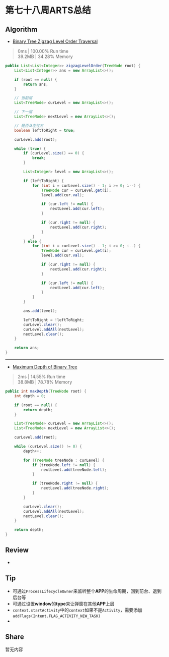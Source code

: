 # 第七十八周ARTS总结
## Algorithm
- [Binary Tree Zigzag Level Order Traversal](https://leetcode.com/problems/binary-tree-zigzag-level-order-traversal/)
> 0ms | 100.00% Run time  
> 39.2MB | 34.28% Memory
```java
public List<List<Integer>> zigzagLevelOrder(TreeNode root) {
    List<List<Integer>> ans = new ArrayList<>();

    if (root == null) {
        return ans;
    }

    // 当前层
    List<TreeNode> curLevel = new ArrayList<>();

    // 下一层
    List<TreeNode> nextLevel = new ArrayList<>();

    // 是否从左往右
    boolean leftToRight = true;

    curLevel.add(root);

    while (true) {
        if (curLevel.size() == 0) {
            break;
        }

        List<Integer> level = new ArrayList<>();

        if (leftToRight) {
            for (int i = curLevel.size() - 1; i >= 0; i--) {
                TreeNode cur = curLevel.get(i);
                level.add(cur.val);

                if (cur.left != null) {
                    nextLevel.add(cur.left);
                }

                if (cur.right != null) {
                    nextLevel.add(cur.right);
                }
            }
        } else {
            for (int i = curLevel.size() - 1; i >= 0; i--) {
                TreeNode cur = curLevel.get(i);
                level.add(cur.val);

                if (cur.right != null) {
                    nextLevel.add(cur.right);
                }

                if (cur.left != null) {
                    nextLevel.add(cur.left);
                }
            }
        }

        ans.add(level);

        leftToRight = !leftToRight;
        curLevel.clear();
        curLevel.addAll(nextLevel);
        nextLevel.clear();
    }

    return ans;
}
```

----
- [Maximum Depth of Binary Tree](https://leetcode.com/problems/maximum-depth-of-binary-tree/)
> 2ms | 14.55% Run time  
> 38.8MB | 78.78% Memory
```java
public int maxDepth(TreeNode root) {
    int depth = 0;

    if (root == null) {
        return depth;
    }

    List<TreeNode> curLevel = new ArrayList<>();
    List<TreeNode> nextLevel = new ArrayList<>();

    curLevel.add(root);

    while (curLevel.size() != 0) {
        depth++;

        for (TreeNode treeNode : curLevel) {
            if (treeNode.left != null) {
                nextLevel.add(treeNode.left);
            }

            if (treeNode.right != null) {
                nextLevel.add(treeNode.right);
            }
        }

        curLevel.clear();
        curLevel.addAll(nextLevel);
        nextLevel.clear();
    }

    return depth;
}
```

## Review
- []()

## Tip
+ 可通过`ProcessLifecycleOwner`来监听整个**APP**的生命周期，回到前台、退到后台等
+ 可通过设置**window**的**type**来让弹窗在其他**APP**上层
+ `context.startActivity`中的`context`如果不是`Activity`，需要添加`addFlags(Intent.FLAG_ACTIVITY_NEW_TASK)`
+ 

## Share
暂无内容